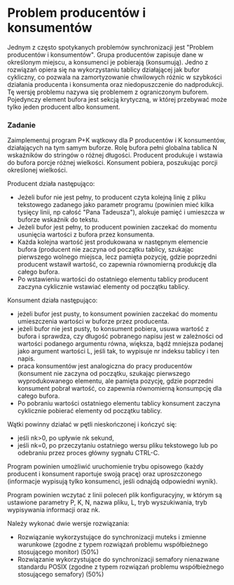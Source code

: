 # Problem producentów i konsumentów

Jednym z często spotykanych problemów synchronizacji jest "Problem producentów i konsumentów". Grupa producentów zapisuje dane w określonym miejscu, a konsumenci je pobierają (konsumują). Jedno z rozwiązań opiera się na wykorzystaniu tablicy działającej jak bufor cykliczny, co pozwala na zamortyzowanie chwilowych różnic w szybkości działania producenta i konsumenta oraz niedopuszczenie do nadprodukcji. Tę wersję problemu nazywa się problemem z ograniczonym buforem. Pojedynczy element bufora jest sekcją krytyczną, w której przebywać może tylko jeden producent albo konsument.
  
### Zadanie
Zaimplementuj program P+K wątkowy dla P producentów i K konsumentów, działających na tym samym buforze. Rolę bufora pełni globalna tablica N wskaźników do stringów o różnej długości. Producent produkuje i wstawia do bufora porcje różnej wielkości. Konsument pobiera, poszukując porcji określonej wielkości.

Producent działa następująco:
 - Jeżeli bufor nie jest pełny, to producent czyta kolejną linię z pliku tekstowego zadanego jako parametr programu (powinien mieć kilka tysięcy linii, np całość "Pana Tadeusza"), alokuje pamięć i umieszcza w buforze wskaźnik do tekstu.
 - Jeżeli bufor jest pełny, to producent powinien zaczekać do momentu usunięcia wartości z bufora przez konsumenta.
 - Każda kolejna wartość jest produkowana w następnym elemencie bufora (producent nie zaczyna od początku tablicy, szukając pierwszego wolnego miejsca, lecz pamięta pozycję, gdzie poprzedni producent wstawił wartość, co zapewnia równomierną produkcję dla całego bufora.
 - Po wstawieniu wartości do ostatniego elementu tablicy producent zaczyna cyklicznie wstawiać elementy  od początku tablicy.

Konsument działa następująco:
 - jeżeli bufor jest pusty, to konsument powinien zaczekać do momentu umieszczenia wartości w buforze przez producenta.
 - jeżeli bufor nie jest pusty, to konsument pobiera, usuwa wartość z bufora i sprawdza, czy długość pobranego napisu jest w zależności od wartości podanego argumentu równa, większa, bądź mniejsza podanej jako argument wartości L, jeśli tak, to wypisuje nr indeksu tablicy i ten napis.
 - praca konsumentów jest analogiczna do pracy producentów (konsument nie zaczyna od początku, szukając pierwszego wyprodukowanego elementu, ale pamięta pozycję, gdzie poprzedni konsument pobrał wartość, co zapewnia równomierną konsumpcję dla całego bufora.
 - Po pobraniu wartości ostatniego elementu tablicy konsument zaczyna cyklicznie pobierać elementy  od początku tablicy.

Wątki powinny działać w pętli nieskończonej i kończyć się:
 - jeśli nk>0, po upływie nk sekund,
 - jeśli nk=0, po przeczytaniu ostatniego wersu pliku tekstowego lub po odebraniu przez proces główny sygnału CTRL-C.

Program powinien umożliwić uruchomienie trybu opisowego (każdy producent i konsument raportuje swoją pracę) oraz uproszczonego (informacje wypisują tylko konsumenci, jeśli odnajdą odpowiedni wynik).

Program powinien wczytać z linii poleceń plik konfiguracyjny, w którym są ustawione parametry P, K, N, nazwa pliku, L, tryb wyszukiwania, tryb wypisywania informacji oraz nk.

Należy wykonać dwie wersje rozwiązania:
 - Rozwiązanie wykorzystujące do synchronizacji muteks i zmienne warunkowe (zgodne z typem rozwiązań problemu współbieżnego stosującego monitor) (50%)
 - Rozwiązanie wykorzystujące do synchronizacji semafory nienazwane standardu POSIX (zgodne z typem rozwiązań problemu współbieżnego stosującego semafory) (50%)
